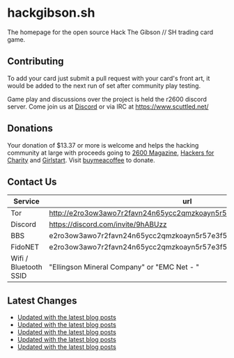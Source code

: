 # hackgibson.sh
The homepage for the open source Hack The Gibson // SH trading card game.


## Contributing

To add your card just submit a pull request with your card's front art, it would be added to the next run of set after community play testing.

Game play and discussions over the project is held the r2600 discord server. Come join us at [Discord](https://discord.com/invite/9hABUzz) or via IRC at https://www.scuttled.net/


## Donations

Your donation of $13.37 or more is welcome and helps the hacking community at large with proceeds going to [2600 Magazine](https://2600.com/), [Hackers for Charity](https://hackersforcharity.org) and [Girlstart](https://girlstart.org).  Visit [buymeacoffee](https://www.buymeacoffee.com/hackgibson.sh) to donate.


## Contact Us

Service | url
-|-
Tor | http://e2ro3ow3awo7r2favn24n65ycc2qmzkoayn5r57e3f56nvjwdcgg32ad.onion
Discord | https://discord.com/invite/9hABUzz
BBS | e2ro3ow3awo7r2favn24n65ycc2qmzkoayn5r57e3f56nvjwdcgg32ad.onion:23
FidoNET | e2ro3ow3awo7r2favn24n65ycc2qmzkoayn5r57e3f56nvjwdcgg32ad.onion:24554
Wifi / Bluetooth SSID | "Ellingson Mineral Company" or "EMC Net - <fidonet address>"

## Latest Changes
<!-- BLOG-POST-LIST:START -->
- [Updated with the latest blog posts](https://github.com/DFW2600/hackgibson.sh/commit/c1b09a323f541292d1637969021aebcc65e5c9fd)
- [Updated with the latest blog posts](https://github.com/DFW2600/hackgibson.sh/commit/741cfc774b845ebaf03b910ea783811e7b5a6c9d)
- [Updated with the latest blog posts](https://github.com/DFW2600/hackgibson.sh/commit/82a132290a1ea936b1f82d51dc6e0c6cfe8ddf39)
- [Updated with the latest blog posts](https://github.com/DFW2600/hackgibson.sh/commit/e3edeece3306902ee0a111b992bb166c5b4fce68)
- [Updated with the latest blog posts](https://github.com/DFW2600/hackgibson.sh/commit/9786cad0884dd76b2092b5ebe4437cb760acaa86)
<!-- BLOG-POST-LIST:END -->
